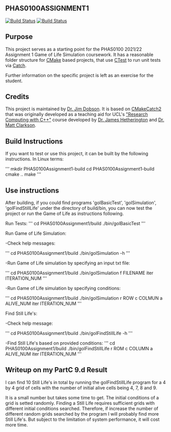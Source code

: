 PHAS0100ASSIGNMENT1
------------------

[![Build Status](https://travis-ci.com/[USERNAME]/PHAS0100Assignment1.svg?branch=master)](https://travis-ci.com/[USERNAME]/PHAS0100Assignment1)
[![Build Status](https://ci.appveyor.com/api/projects/status/[APPVEYOR_ID]/branch/master)](https://ci.appveyor.com/project/[USERNAME]/PHAS0100Assignment1)


Purpose
-------

This project serves as a starting point for the PHAS0100 2021/22 Assignment 1 Game of Life Simulation coursework. It has a reasonable folder structure for [CMake](https://cmake.org/) based projects,
that use [CTest](https://cmake.org/) to run unit tests via [Catch](https://github.com/catchorg/Catch2). 

Further information on the specific project is left as an exercise for the student.


Credits
-------

This project is maintained by [Dr. Jim Dobson](https://www.ucl.ac.uk/physics-astronomy/people/dr-jim-dobson). It is based on [CMakeCatch2](https://github.com/UCL/CMakeCatch2.git) that was originally developed as a teaching aid for UCL's ["Research Computing with C++"](http://rits.github-pages.ucl.ac.uk/research-computing-with-cpp/)
course developed by [Dr. James Hetherington](http://www.ucl.ac.uk/research-it-services/people/james)
and [Dr. Matt Clarkson](https://iris.ucl.ac.uk/iris/browse/profile?upi=MJCLA42).


Build Instructions
------------------

If you want to test or use this project, it can be built by the following instructions. In Linux terms: 

''' 
mkdir PHAS0100Assignment1-build
cd PHAS0100Assignment1-build
cmake ..
make
'''


Use instructions
----------------

After building, if you could find programs 'golBasicTest', 'golSimulation', 'golFindStillLife' under the directory of build/bin, you can now test the project or run the Game of Life as instructions following.

Run Tests:
'''
cd PHAS0100Assignment1/build
./bin/golBasicTest
'''

Run Game of Life Simulation:

-Check help messages:

'''
cd PHAS0100Assignment1/build
./bin/golSimulation -h
'''

-Run Game of Life simulation by specifying an input txt file:

'''
cd PHAS0100Assignment1/build
./bin/golSimulation f FILENAME iter ITERATION_NUM
'''

-Run Game of Life simulation by specifying conditions:

'''
cd PHAS0100Assignment1/build
./bin/golSimulation r ROW c COLMUN a ALIVE_NUM iter ITERATION_NUM
'''

Find Still Life's:

-Check help message:

'''
cd PHAS0100Assignment1/build
./bin/golFindStillLife -h
'''

-Find Still Life's based on provided conditions:
'''
cd PHAS0100Assignment1/build
./bin/golFindStillLife r ROM c COLUMN a ALIVE_NUM iter ITERATION_NUM
'''

Writeup on my PartC 9.d Result
------------------------------ 

I can find 10 Still Life's in total by running the golFindStillLife program for a 4 by 4 grid of cells with the number of initial alive cells being 4, 7, 8 and 9. 

It is a small number but takes some time to get. The initial conditions of a grid is setted randomly. Finding a Still Life requires sufficient grids with different initial conditions searched. Therefore, if increase the number of different random grids searched by the program I will probably find more Still Life's. But subject to the limitation of system performance, it will cost more time.
